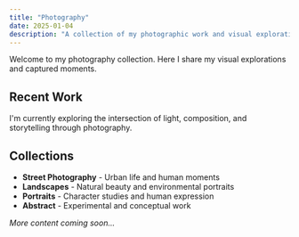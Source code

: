 ```yaml
---
title: "Photography"
date: 2025-01-04
description: "A collection of my photographic work and visual explorations."
---
```


Welcome to my photography collection. Here I share my visual explorations and captured moments.

## Recent Work

I'm currently exploring the intersection of light, composition, and storytelling through photography.

## Collections

- **Street Photography** - Urban life and human moments
- **Landscapes** - Natural beauty and environmental portraits
- **Portraits** - Character studies and human expression
- **Abstract** - Experimental and conceptual work

*More content coming soon...*
